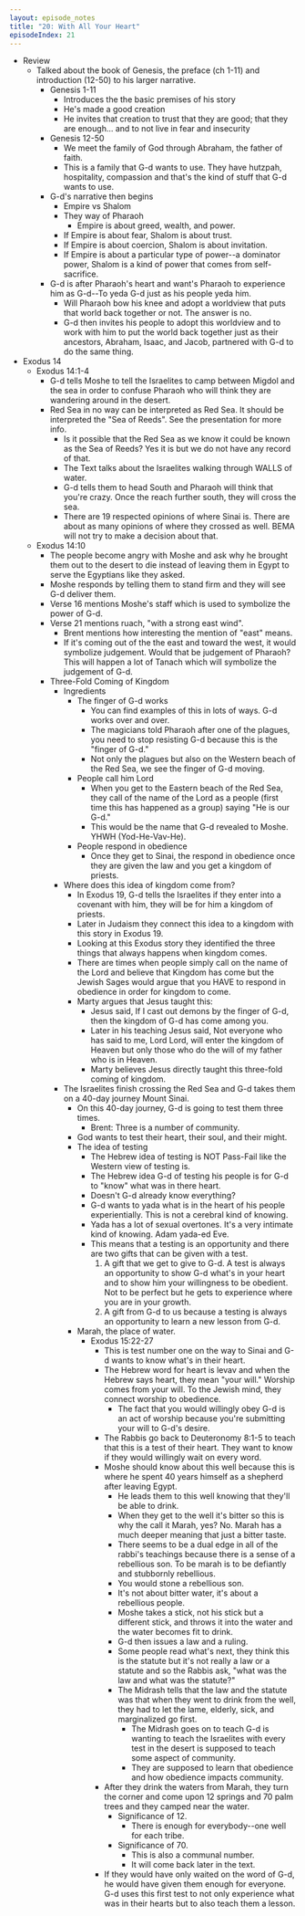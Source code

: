 ```yaml
---
layout: episode_notes
title: "20: With All Your Heart"
episodeIndex: 21
---
```

- Review
  - Talked about the book of Genesis, the preface (ch 1-11) and introduction (12-50) to his larger narrative.
    - Genesis 1-11
      - Introduces the the basic premises of his story
      - He's made a good creation
      - He invites that creation to trust that they are good; that they are enough... and to not live in fear and insecurity
    - Genesis 12-50
      - We meet the family of God through Abraham, the father of faith.
      - This is a family that G-d wants to use. They have hutzpah, hospitality, compassion and that's the kind of stuff that G-d wants to use.
    - G-d's narrative then begins
      - Empire vs Shalom
      - They way of Pharaoh
        - Empire is about greed, wealth, and power.
      - If Empire is about fear, Shalom is about trust.
      - If Empire is about coercion, Shalom is about invitation.
      - If Empire is about a particular type of power--a dominator power, Shalom is a kind of power that comes from self-sacrifice.
    - G-d is after Pharaoh's heart and want's Pharaoh to experience him as G-d--To yeda G-d just as his people yeda him.
      - Will Pharaoh bow his knee and adopt a worldview that puts that world back together or not. The answer is no.
      - G-d then invites his people to adopt this worldview and to work with him to put the world back together just as their ancestors, Abraham, Isaac, and Jacob, partnered with G-d to do the same thing.
- Exodus 14
  - Exodus 14:1-4
    - G-d tells Moshe to tell the Israelites to camp between Migdol and the sea in order to confuse Pharaoh who will think they are wandering around in the desert.
    - Red Sea in no way can be interpreted as Red Sea. It should be interpreted the "Sea of Reeds". See the presentation for more info.
      - Is it possible that the Red Sea as we know it could be known as the Sea of Reeds? Yes it is but we do not have any record of that.
      - The Text talks about the Israelites walking through WALLS of water.
      - G-d tells them to head South and Pharaoh will think that you're crazy. Once the reach further south, they will cross the sea.
      - There are 19 respected opinions of where Sinai is. There are about as many opinions of where they crossed as well. BEMA will not try to make a decision about that.
  - Exodus 14:10
    - The people become angry with Moshe and ask why he brought them out to the desert to die instead of leaving them in Egypt to serve the Egyptians like they asked.
    - Moshe responds by telling them to stand firm and they will see G-d deliver them.
    - Verse 16 mentions Moshe's staff which is used to symbolize the power of G-d.
    - Verse 21 mentions ruach, "with a strong east wind".
      - Brent mentions how interesting the mention of "east" means.
      - If it's coming out of the the east and toward the west, it would symbolize judgement. Would that be judgement of Pharaoh? This will happen a lot of Tanach which will symbolize the judgement of G-d.
    - Three-Fold Coming of Kingdom
      - Ingredients
        - The finger of G-d works
          - You can find examples of this in lots of ways. G-d works over and over.
          - The magicians told Pharaoh after one of the plagues, you need to stop resisting G-d because this is the "finger of G-d."
          - Not only the plagues but also on the Western beach of the Red Sea, we see the finger of G-d moving.
        - People call him Lord
          - When you get to the Eastern beach of the Red Sea, they call of the name of the Lord as a people (first time this has happened as a group) saying "He is our G-d."
          - This would be the name that G-d revealed to Moshe. YHWH (Yod-He-Vav-He).
        - People respond in obedience
          - Once they get to Sinai, the respond in obedience once they are given the law and you get a kingdom of priests.
      - Where does this idea of kingdom come from?
        - In Exodus 19, G-d tells the Israelites if they enter into a covenant with him, they will be for him a kingdom of priests.
        - Later in Judaism they connect this idea to a kingdom with this story in Exodus 19.
        - Looking at this Exodus story they identified the three things that always happens when kingdom comes.
        - There are times when people simply call on the name of the Lord and believe that Kingdom has come but the Jewish Sages would argue that you HAVE to respond in obedience in order for kingdom to come.
        - Marty argues that Jesus taught this:
          - Jesus said, If I cast out demons by the finger of G-d, then the kingdom of G-d has come among you.
          - Later in his teaching Jesus said, Not everyone who has said to me, Lord Lord, will enter the kingdom of Heaven but only those who do the will of my father who is in Heaven.
          - Marty believes Jesus directly taught this three-fold coming of kingdom.
      - The Israelites finish crossing the Red Sea and G-d takes them on a 40-day journey Mount Sinai.
        - On this 40-day journey, G-d is going to test them three times.
          - Brent: Three is a number of community.
        - God wants to test their heart, their soul, and their might.
        - The idea of testing
          - The Hebrew idea of testing is NOT Pass-Fail like the Western view of testing is.
          - The Hebrew idea G-d of testing his people is for G-d to "know" what was in there heart.
          - Doesn't G-d already know everything?
          - G-d wants to yada what is in the heart of his people experientially. This is not a cerebral kind of knowing.
          - Yada has a lot of sexual overtones. It's a very intimate kind of knowing. Adam yada-ed Eve.
          - This means that a testing is an opportunity and there are two gifts that can be given with a test.
            1. A gift that we get to give to G-d. A test is always an opportunity to show G-d what's in your heart and to show him your willingness to be obedient. Not to be perfect but he gets to experience where you are in your growth.
            2. A gift from G-d to us because a testing is always an opportunity to learn a new lesson from G-d.
        - Marah, the place of water.
          - Exodus 15:22-27
            - This is test number one on the way to Sinai and G-d wants to know what's in their heart.
            - The Hebrew word for heart is levav and when the Hebrew says heart, they mean "your will." Worship comes from your will. To the Jewish mind, they connect worship to obedience.
              - The fact that you would willingly obey G-d is an act of worship because you're submitting your will to G-d's desire.
            - The Rabbis go back to Deuteronomy 8:1-5 to teach that this is a test of their heart. They want to know if they would willingly wait on every word.
            - Moshe should know about this well because this is where he spent 40 years himself as a shepherd after leaving Egypt.
              - He leads them to this well knowing that they'll be able to drink.
              - When they get to the well it's bitter so this is why the call it Marah, yes? No. Marah has a much deeper meaning that just a bitter taste.
              - There seems to be a dual edge in all of the rabbi's teachings because there is a sense of a rebellious son. To be marah is to be defiantly and stubbornly rebellious.
              - You would stone a rebellious son.
              - It's not about bitter water, it's about a rebellious people.
              - Moshe takes a stick, not his stick but a different stick, and throws it into the water and the water becomes fit to drink.
              - G-d then issues a law and a ruling.
              - Some people read what's next, they think this is the statute but it's not really a law or a statute and so the Rabbis ask, "what was the law and what was the statute?"
              - The Midrash tells that the law and the statute was that when they went to drink from the well, they had to let the lame, elderly, sick, and marginalized go first.
                - The Midrash goes on to teach G-d is wanting to teach the Israelites with every test in the desert is supposed to teach some aspect of community.
                - They are supposed to learn that obedience and how obedience impacts community.
            - After they drink the waters from Marah, they turn the corner and come upon 12 springs and 70 palm trees and they camped near the water.
              - Significance of 12.
                - There is enough for everybody--one well for each tribe.
              - Significance of 70.
                - This is also a communal number.
                - It will come back later in the text.
            - If they would have only waited on the word of G-d, he would have given them enough for everyone. G-d uses this first test to not only experience what was in their hearts but to also teach them a lesson.
